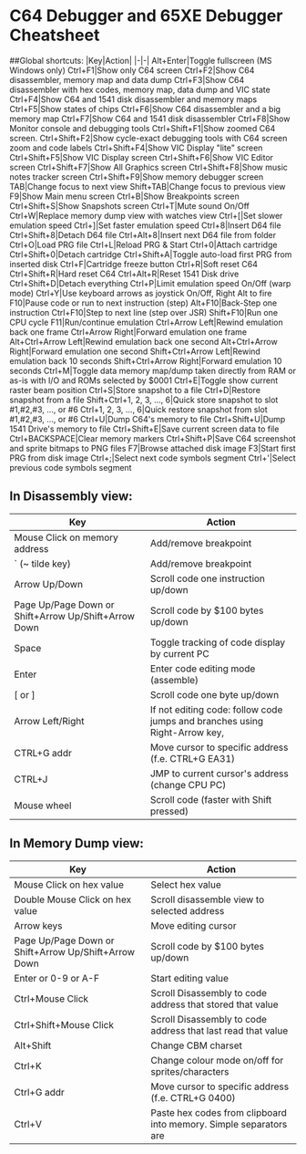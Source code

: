 # C64 Debugger and 65XE Debugger Cheatsheet
##Global shortcuts:
|Key|Action|
|-|-|
Alt+Enter|Toggle fullscreen (MS Windows only)
Ctrl+F1|Show only C64 screen
Ctrl+F2|Show C64 disassembler, memory map and data dump
Ctrl+F3|Show C64 disassembler with hex codes, memory map, data dump and VIC state
Ctrl+F4|Show C64 and 1541 disk disassembler and memory maps
Ctrl+F5|Show states of chips
Ctrl+F6|Show C64 disassembler and a big memory map
Ctrl+F7|Show C64 and 1541 disk disassembler
Ctrl+F8|Show Monitor console and debugging tools
Ctrl+Shift+F1|Show zoomed C64 screen.
Ctrl+Shift+F2|Show cycle-exact debugging tools with C64 screen zoom and code labels
Ctrl+Shift+F4|Show VIC Display "lite" screen
Ctrl+Shift+F5|Show VIC Display screen
Ctrl+Shift+F6|Show VIC Editor screen
Ctrl+Shift+F7|Show All Graphics screen
Ctrl+Shift+F8|Show music notes tracker screen
Ctrl+Shift+F9|Show memory debugger screen
TAB|Change focus to next view
Shift+TAB|Change focus to previous view
F9|Show Main menu screen
Ctrl+B|Show Breakpoints screen
Ctrl+Shift+S|Show Snapshots screen
Ctrl+T|Mute sound On/Off
Ctrl+W|Replace memory dump view with watches view
Ctrl+[|Set slower emulation speed
Ctrl+]|Set faster emulation speed
Ctrl+8|Insert D64 file
Ctrl+Shift+8|Detach D64 file
Ctrl+Alt+8|Insert next D64 file from folder
Ctrl+O|Load PRG file
Ctrl+L|Reload PRG & Start
Ctrl+0|Attach cartridge
Ctrl+Shift+0|Detach cartridge
Ctrl+Shift+A|Toggle auto-load first PRG from inserted disk
Ctrl+F|Cartridge freeze button
Ctrl+R|Soft reset C64
Ctrl+Shift+R|Hard reset C64
Ctrl+Alt+R|Reset 1541 Disk drive
Ctrl+Shift+D|Detach everything
Ctrl+P|Limit emulation speed On/Off (warp mode)
Ctrl+Y|Use keyboard arrows as joystick On/Off, Right Alt to fire
F10|Pause code or run to next instruction (step)
Alt+F10|Back-Step one instruction
Ctrl+F10|Step to next line (step over JSR)
Shift+F10|Run one CPU cycle
F11|Run/continue emulation
Ctrl+Arrow Left|Rewind emulation back one frame
Ctrl+Arrow Right|Forward emulation one frame
Alt+Ctrl+Arrow Left|Rewind emulation back one second
Alt+Ctrl+Arrow Right|Forward emulation one second
Shift+Ctrl+Arrow Left|Rewind emulation back 10 seconds
Shift+Ctrl+Arrow Right|Forward emulation 10 seconds
Ctrl+M|Toggle data memory map/dump taken directly from RAM or as-is with I/O and ROMs selected by $0001
Ctrl+E|Toggle show current raster beam position
Ctrl+S|Store snapshot to a file
Ctrl+D|Restore snapshot from a file
Shift+Ctrl+1, 2, 3, ..., 6|Quick store snapshot to slot #1,#2,#3, ..., or #6
Ctrl+1, 2, 3, ..., 6|Quick restore snapshot from slot #1,#2,#3, ..., or #6
Ctrl+U|Dump C64's memory to file
Ctrl+Shift+U|Dump 1541 Drive's memory to file
Ctrl+Shift+E|Save current screen data to file
Ctrl+BACKSPACE|Clear memory markers
Ctrl+Shift+P|Save C64 screenshot and sprite bitmaps to PNG files
F7|Browse attached disk image
F3|Start first PRG from disk image
Ctrl+;|Select next code symbols segment
Ctrl+'|Select previous code symbols segment

## In Disassembly view:
|Key|Action|
|-|-|
Mouse Click on memory address|Add/remove breakpoint
` (~ tilde key)|Add/remove breakpoint
Arrow Up/Down|Scroll code one instruction up/down
Page Up/Page Down or Shift+Arrow Up/Shift+Arrow Down|Scroll code by $100 bytes up/down
Space|Toggle tracking of code display by current PC
Enter|Enter code editing mode (assemble)
[ or ]|Scroll code one byte up/down
Arrow Left/Right|If not editing code: follow code jumps and branches using Right-Arrow key, |and move back with Left-Arrow key. When argument is a memory address then |Memory Dump view will be scrolled to that address|If editing code and hex values visible: change edited hex value	
CTRL+G addr| Move cursor to specific address (f.e. CTRL+G EA31)
CTRL+J|JMP to current cursor's address (change CPU PC)
Mouse wheel|Scroll code (faster with Shift pressed)


## In Memory Dump view:
|Key|Action|
|-|-|
Mouse Click on hex value|Select hex value
Double Mouse Click on hex value|Scroll disassemble view to selected address
Arrow keys|Move editing cursor
Page Up/Page Down or Shift+Arrow Up/Shift+Arrow Down|Scroll code by $100 bytes up/down
Enter or 0-9 or A-F|Start editing value
Ctrl+Mouse Click|Scroll Disassembly to code address that stored that value
Ctrl+Shift+Mouse Click|Scroll Disassembly to code address that last read that value
Alt+Shift|Change CBM charset
Ctrl+K|Change colour mode on/off for sprites/characters
Ctrl+G addr|Move cursor to specific address (f.e. CTRL+G 0400)
Ctrl+V|Paste hex codes from clipboard into memory. Simple separators are|parsed, also the text can contain addresses as 4 hex digits
